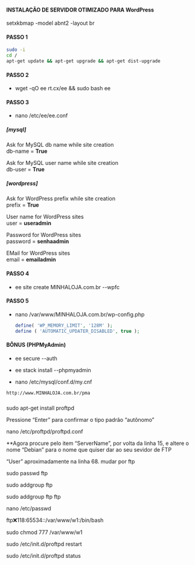 #### INSTALAÇÃO DE SERVIDOR OTIMIZADO PARA WordPress


setxkbmap -model abnt2 -layout br

#### PASSO 1
``` sh
sudo -i
cd /
apt-get update && apt-get upgrade && apt-get dist-upgrade
```


#### PASSO 2

- wget -qO ee rt.cx/ee && sudo bash ee


#### PASSO 3

- nano /etc/ee/ee.conf

##### [mysql]

Ask for MySQL db name while site creation <br>
db-name = **True**

Ask for MySQL user name while site creation <br>
db-user =  **True**

##### [wordpress]

Ask for WordPress prefix while site creation <br>
prefix = **True**

User name for WordPress sites <br>
user = **useradmin**

Password for WordPress sites <br>
password = **senhaadmin**

EMail for WordPress sites <br>
email = **emailadmin**


#### PASSO 4

- ee site create MINHALOJA.com.br --wpfc


#### PASSO 5

- nano /var/www/MINHALOJA.com.br/wp-config.php

  ``` php
  define( 'WP_MEMORY_LIMIT', '128M' );
  define ( 'AUTOMATIC_UPDATER_DISABLED', true );
  ```

#### BÔNUS (PHPMyAdmin)

- ee secure --auth

- ee stack install --phpmyadmin

- nano /etc/mysql/conf.d/my.cnf

``` html
http://www.MINHALOJA.com.br/pma
```


##### 

sudo apt-get install proftpd

Pressione “Enter” para confirmar o tipo padrão “autônomo”

nano /etc/proftpd/proftpd.conf

**Agora procure pelo item “ServerName”, por volta da linha 15, e altere o nome “Debian” para o nome que quiser dar ao seu sevidor de FTP

“User” aproximadamente na linha 68. mudar por ftp

sudo passwd ftp

sudo addgroup ftp

sudo addgroup ftp ftp

nano /etc/passwd

ftp:x:118:65534::/var/www/w1:/bin/bash

sudo chmod 777 /var/www/w1

sudo /etc/init.d/proftpd restart

sudo /etc/init.d/proftpd status

